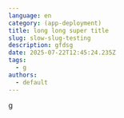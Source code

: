 ```yaml
---
language: en
category: (app-deployment)
title: long long super title
slug: slow-slug-testing
description: gfdsg
date: 2025-07-22T12:45:24.235Z
tags:
  - g
authors:
  - default
---
```

g
